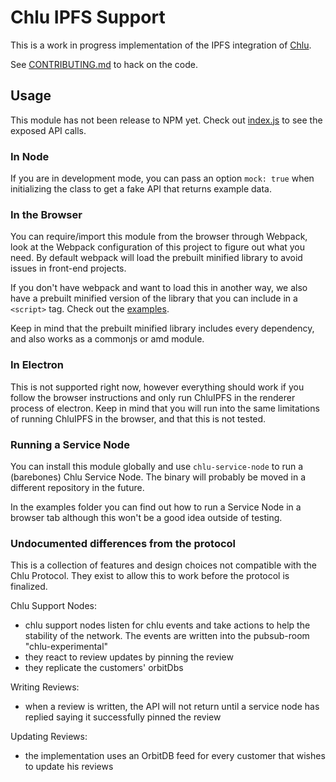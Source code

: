 # Chlu IPFS Support

This is a work in progress implementation of the IPFS integration of [Chlu](https://chlu.io).

See [CONTRIBUTING.md](https://github.com/ChluNetwork/chlu-ipfs-support/blob/master/CONTRIBUTING.md) to hack on the code.

## Usage

This module has not been release to NPM yet. Check out [index.js](https://github.com/ChluNetwork/chlu-ipfs-support/blob/master/src/index.js) to see the exposed API calls.

### In Node

If you are in development mode, you can pass an option `mock: true` when initializing the class to get a fake API that returns example data.

### In the Browser

You can require/import this module from the browser through Webpack, look at the Webpack configuration of this project to figure out what you need.
By default webpack will load the prebuilt minified library to avoid issues in front-end projects.

If you don't have webpack and want to load this in another way, we also have a prebuilt minified version of the library that you can include in a `<script>` tag.
Check out the [examples](https://github.com/ChluNetwork/chlu-ipfs-support/blob/master/examples).

Keep in mind that the prebuilt minified library includes every dependency, and also works as a commonjs or amd module.

### In Electron

This is not supported right now, however everything should work if you follow the browser instructions and only run ChluIPFS in the renderer process of electron.
Keep in mind that you will run into the same limitations of running ChluIPFS in the browser, and that this is not tested.

### Running a Service Node

You can install this module globally and use `chlu-service-node` to run a (barebones) Chlu Service Node. The binary will probably be moved in a different repository in the future.

In the examples folder you can find out how to run a Service Node in a browser tab although this won't be a good idea outside of testing.

### Undocumented differences from the protocol

This is a collection of features and design choices not compatible with the Chlu Protocol. They exist to allow this to work before the protocol is finalized.

Chlu Support Nodes:

- chlu support nodes listen for chlu events and take actions to help the stability of the network. The events are written into the pubsub-room "chlu-experimental"
- they react to review updates by pinning the review
- they replicate the customers' orbitDbs

Writing Reviews:

- when a review is written, the API will not return until a service node has replied saying it successfully pinned the review

Updating Reviews:

- the implementation uses an OrbitDB feed for every customer that wishes to update his reviews